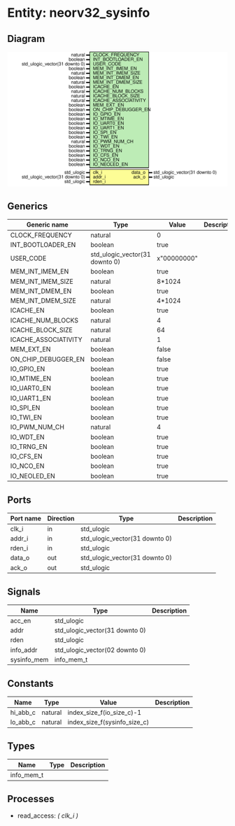 # Entity: neorv32_sysinfo
## Diagram
![Diagram](neorv32_sysinfo.svg "Diagram")
## Generics
| Generic name         | Type                           | Value       | Description |
| -------------------- | ------------------------------ | ----------- | ----------- |
| CLOCK_FREQUENCY      | natural                        | 0           |             |
| INT_BOOTLOADER_EN    | boolean                        | true        |             |
| USER_CODE            | std_ulogic_vector(31 downto 0) | x"00000000" |             |
| MEM_INT_IMEM_EN      | boolean                        | true        |             |
| MEM_INT_IMEM_SIZE    | natural                        | 8*1024      |             |
| MEM_INT_DMEM_EN      | boolean                        | true        |             |
| MEM_INT_DMEM_SIZE    | natural                        | 4*1024      |             |
| ICACHE_EN            | boolean                        | true        |             |
| ICACHE_NUM_BLOCKS    | natural                        | 4           |             |
| ICACHE_BLOCK_SIZE    | natural                        | 64          |             |
| ICACHE_ASSOCIATIVITY | natural                        | 1           |             |
| MEM_EXT_EN           | boolean                        | false       |             |
| ON_CHIP_DEBUGGER_EN  | boolean                        | false       |             |
| IO_GPIO_EN           | boolean                        | true        |             |
| IO_MTIME_EN          | boolean                        | true        |             |
| IO_UART0_EN          | boolean                        | true        |             |
| IO_UART1_EN          | boolean                        | true        |             |
| IO_SPI_EN            | boolean                        | true        |             |
| IO_TWI_EN            | boolean                        | true        |             |
| IO_PWM_NUM_CH        | natural                        | 4           |             |
| IO_WDT_EN            | boolean                        | true        |             |
| IO_TRNG_EN           | boolean                        | true        |             |
| IO_CFS_EN            | boolean                        | true        |             |
| IO_NCO_EN            | boolean                        | true        |             |
| IO_NEOLED_EN         | boolean                        | true        |             |
## Ports
| Port name | Direction | Type                           | Description |
| --------- | --------- | ------------------------------ | ----------- |
| clk_i     | in        | std_ulogic                     |             |
| addr_i    | in        | std_ulogic_vector(31 downto 0) |             |
| rden_i    | in        | std_ulogic                     |             |
| data_o    | out       | std_ulogic_vector(31 downto 0) |             |
| ack_o     | out       | std_ulogic                     |             |
## Signals
| Name        | Type                           | Description |
| ----------- | ------------------------------ | ----------- |
| acc_en      | std_ulogic                     |             |
| addr        | std_ulogic_vector(31 downto 0) |             |
| rden        | std_ulogic                     |             |
| info_addr   | std_ulogic_vector(02 downto 0) |             |
| sysinfo_mem | info_mem_t                     |             |
## Constants
| Name     | Type    | Value                         | Description |
| -------- | ------- | ----------------------------- | ----------- |
| hi_abb_c | natural |  index_size_f(io_size_c)-1    |             |
| lo_abb_c | natural |  index_size_f(sysinfo_size_c) |             |
## Types
| Name       | Type | Description |
| ---------- | ---- | ----------- |
| info_mem_t |      |             |
## Processes
- read_access: _( clk_i )_

